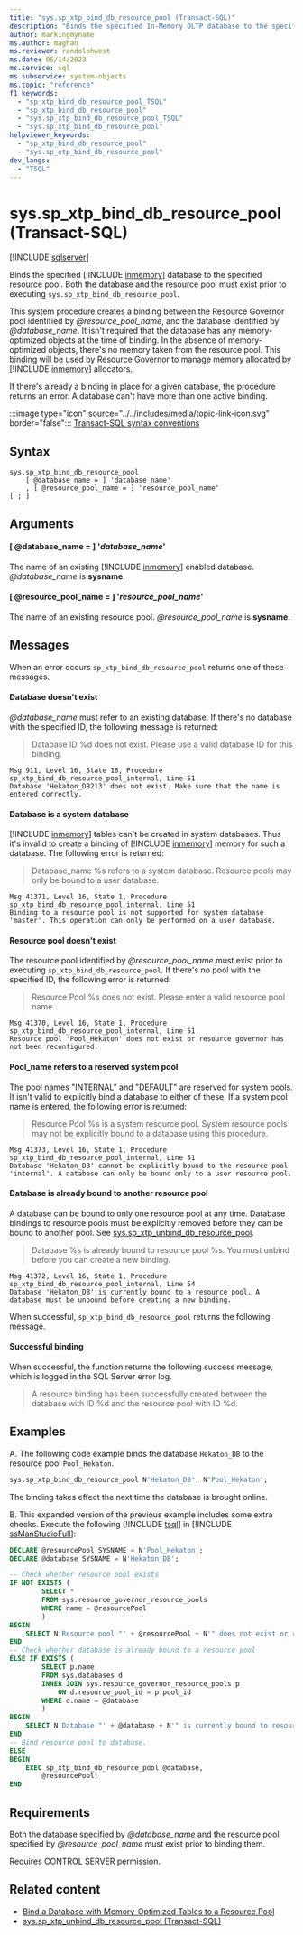 ```yaml
---
title: "sys.sp_xtp_bind_db_resource_pool (Transact-SQL)"
description: "Binds the specified In-Memory OLTP database to the specified resource pool."
author: markingmyname
ms.author: maghan
ms.reviewer: randolphwest
ms.date: 06/14/2023
ms.service: sql
ms.subservice: system-objects
ms.topic: "reference"
f1_keywords:
  - "sp_xtp_bind_db_resource_pool_TSQL"
  - "sp_xtp_bind_db_resource_pool"
  - "sys.sp_xtp_bind_db_resource_pool_TSQL"
  - "sys.sp_xtp_bind_db_resource_pool"
helpviewer_keywords:
  - "sp_xtp_bind_db_resource_pool"
  - "sys.sp_xtp_bind_db_resource_pool"
dev_langs:
  - "TSQL"
---
```

# sys.sp_xtp_bind_db_resource_pool (Transact-SQL)

[!INCLUDE [sqlserver](../../includes/applies-to-version/sqlserver.md)]

Binds the specified [!INCLUDE [inmemory](../../includes/inmemory-md.md)] database to the specified resource pool. Both the database and the resource pool must exist prior to executing `sys.sp_xtp_bind_db_resource_pool`.

This system procedure creates a binding between the Resource Governor pool identified by *@resource_pool_name*, and the database identified by *@database_name*. It isn't required that the database has any memory-optimized objects at the time of binding. In the absence of memory-optimized objects, there's no memory taken from the resource pool. This binding will be used by Resource Governor to manage memory allocated by [!INCLUDE [inmemory](../../includes/inmemory-md.md)] allocators.

If there's already a binding in place for a given database, the procedure returns an error. A database can't have more than one active binding.

:::image type="icon" source="../../includes/media/topic-link-icon.svg" border="false"::: [Transact-SQL syntax conventions](../../t-sql/language-elements/transact-sql-syntax-conventions-transact-sql.md)

## Syntax

```syntaxsql
sys.sp_xtp_bind_db_resource_pool
    [ @database_name = ] 'database_name'
    , [ @resource_pool_name = ] 'resource_pool_name'
[ ; ]
```

## Arguments

#### [ @database_name = ] '*database_name*'

The name of an existing [!INCLUDE [inmemory](../../includes/inmemory-md.md)] enabled database. *@database_name* is **sysname**.

#### [ @resource_pool_name = ] '*resource_pool_name*'

The name of an existing resource pool. *@resource_pool_name* is **sysname**.

## Messages

When an error occurs `sp_xtp_bind_db_resource_pool` returns one of these messages.

#### Database doesn't exist

*@database_name* must refer to an existing database. If there's no database with the specified ID, the following message is returned:

> Database ID %d does not exist. Please use a valid database ID for this binding.

```output
Msg 911, Level 16, State 18, Procedure sp_xtp_bind_db_resource_pool_internal, Line 51
Database 'Hekaton_DB213' does not exist. Make sure that the name is entered correctly.
```

#### Database is a system database

[!INCLUDE [inmemory](../../includes/inmemory-md.md)] tables can't be created in system databases. Thus it's invalid to create a binding of [!INCLUDE [inmemory](../../includes/inmemory-md.md)] memory for such a database. The following error is returned:

> Database_name %s refers to a system database. Resource pools may only be bound to a user database.

```output
Msg 41371, Level 16, State 1, Procedure sp_xtp_bind_db_resource_pool_internal, Line 51
Binding to a resource pool is not supported for system database 'master'. This operation can only be performed on a user database.
```

#### Resource pool doesn't exist

The resource pool identified by *@resource_pool_name* must exist prior to executing `sp_xtp_bind_db_resource_pool`. If there's no pool with the specified ID, the following error is returned:

> Resource Pool %s does not exist. Please enter a valid resource pool name.

```output
Msg 41370, Level 16, State 1, Procedure sp_xtp_bind_db_resource_pool_internal, Line 51
Resource pool 'Pool_Hekaton' does not exist or resource governor has not been reconfigured.
```

#### Pool_name refers to a reserved system pool

The pool names "INTERNAL" and "DEFAULT" are reserved for system pools. It isn't valid to explicitly bind a database to either of these. If a system pool name is entered, the following error is returned:

> Resource Pool %s is a system resource pool. System resource pools may not be explicitly bound to a database using this procedure.

```output
Msg 41373, Level 16, State 1, Procedure sp_xtp_bind_db_resource_pool_internal, Line 51
Database 'Hekaton_DB' cannot be explicitly bound to the resource pool 'internal'. A database can only be bound only to a user resource pool.
```

#### Database is already bound to another resource pool

A database can be bound to only one resource pool at any time. Database bindings to resource pools must be explicitly removed before they can be bound to another pool. See [sys.sp_xtp_unbind_db_resource_pool](sys-sp-xtp-unbind-db-resource-pool-transact-sql.md).

> Database %s is already bound to resource pool %s. You must unbind before you can create a new binding.

```output
Msg 41372, Level 16, State 1, Procedure sp_xtp_bind_db_resource_pool_internal, Line 54
Database 'Hekaton_DB' is currently bound to a resource pool. A database must be unbound before creating a new binding.
```

When successful, `sp_xtp_bind_db_resource_pool` returns the following message.

#### Successful binding

When successful, the function returns the following success message, which is logged in the SQL Server error log.

> A resource binding has been successfully created between the database with ID %d and the resource pool with ID %d.

## Examples

A. The following code example binds the database `Hekaton_DB` to the resource pool `Pool_Hekaton`.

```sql
sys.sp_xtp_bind_db_resource_pool N'Hekaton_DB', N'Pool_Hekaton';
```

The binding takes effect the next time the database is brought online.

B. This expanded version of the previous example includes some extra checks. Execute the following [!INCLUDE [tsql](../../includes/tsql-md.md)] in [!INCLUDE [ssManStudioFull](../../includes/ssmanstudiofull-md.md)]:

```sql
DECLARE @resourcePool SYSNAME = N'Pool_Hekaton';
DECLARE @database SYSNAME = N'Hekaton_DB';

-- Check whether resource pool exists
IF NOT EXISTS (
        SELECT *
        FROM sys.resource_governor_resource_pools
        WHERE name = @resourcePool
        )
BEGIN
    SELECT N'Resource pool "' + @resourcePool + N'" does not exist or resource governor has not been reconfigured.';
END
-- Check whether database is already bound to a resource pool
ELSE IF EXISTS (
        SELECT p.name
        FROM sys.databases d
        INNER JOIN sys.resource_governor_resource_pools p
            ON d.resource_pool_id = p.pool_id
        WHERE d.name = @database
        )
BEGIN
    SELECT N'Database "' + @database + N'" is currently bound to resource pool "' + @resourcePool + N'". A database must be unbound before creating a new binding.';
END
-- Bind resource pool to database.
ELSE
BEGIN
    EXEC sp_xtp_bind_db_resource_pool @database,
        @resourcePool;
END
```

## Requirements

Both the database specified by *@database_name* and the resource pool specified by *@resource_pool_name* must exist prior to binding them.

Requires CONTROL SERVER permission.

## Related content

- [Bind a Database with Memory-Optimized Tables to a Resource Pool](../in-memory-oltp/bind-a-database-with-memory-optimized-tables-to-a-resource-pool.md)
- [sys.sp_xtp_unbind_db_resource_pool (Transact-SQL)](sys-sp-xtp-unbind-db-resource-pool-transact-sql.md)
